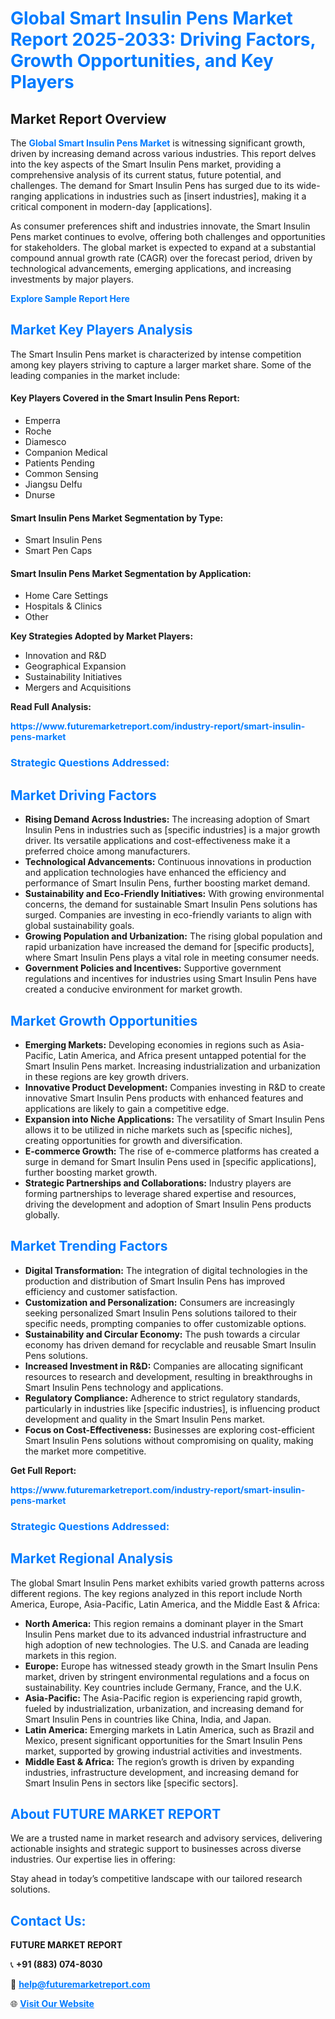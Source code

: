 <h1 style="color: #007BFF;">Global Smart Insulin Pens Market Report 2025-2033: Driving Factors, Growth Opportunities, and Key Players</h1>

<section id="overview">
<h2>Market Report Overview</h2>
<p>The <a href="https://www.futuremarketreport.com/industry-report/smart-insulin-pens-market" style="color: #007BFF; text-decoration: none;"><strong>Global Smart Insulin Pens Market</strong></a> is witnessing significant growth, driven by increasing demand across various industries. This report delves into the key aspects of the Smart Insulin Pens market, providing a comprehensive analysis of its current status, future potential, and challenges. The demand for Smart Insulin Pens has surged due to its wide-ranging applications in industries such as [insert industries], making it a critical component in modern-day [applications].</p>
<p>As consumer preferences shift and industries innovate, the Smart Insulin Pens market continues to evolve, offering both challenges and opportunities for stakeholders. The global market is expected to expand at a substantial compound annual growth rate (CAGR) over the forecast period, driven by technological advancements, emerging applications, and increasing investments by major players.</p>
</section>

<section id="overview">
<p><a href="https://www.futuremarketreport.com/request-sample/reportId=55078" style="color: #007BFF; text-decoration: none;"><strong>Explore Sample Report Here</strong></a></p>
</section>

<section id="key-players">
<h2 style="color: #007BFF;">Market Key Players Analysis</h2>
<p>The Smart Insulin Pens market is characterized by intense competition among key players striving to capture a larger market share. Some of the leading companies in the market include:</p>
<h4>Key Players Covered in the Smart Insulin Pens Report:</h4>
<ul><li>Emperra</li><li>Roche</li><li>Diamesco</li><li>Companion Medical</li><li>Patients Pending</li><li>Common Sensing</li><li>Jiangsu Delfu</li><li>Dnurse</li></ul>
<h4>Smart Insulin Pens Market Segmentation by Type:</h4>
<ul><li>Smart Insulin Pens</li><li>Smart Pen Caps</li></ul>

<h4>Smart Insulin Pens Market Segmentation by Application:</h4>
<ul><li>Home Care Settings</li><li>Hospitals &amp; Clinics</li><li>Other</li></ul>
<p><strong>Key Strategies Adopted by Market Players:</strong></p>
<ul>
<li>Innovation and R&D</li>
<li>Geographical Expansion</li>
<li>Sustainability Initiatives</li>
<li>Mergers and Acquisitions</li>
</ul>
</section>

<section>
<p><strong>Read Full Analysis: </strong></p><a href="https://www.futuremarketreport.com/industry-report/smart-insulin-pens-market" style="color: #007BFF; text-decoration: none;"><strong>https://www.futuremarketreport.com/industry-report/smart-insulin-pens-market</strong></a>
<h3 style="color: #007BFF;">Strategic Questions Addressed:</h3>
</section>

<section id="driving-factors">
<h2 style="color: #007BFF;">Market Driving Factors</h2>
<ul>
<li><strong>Rising Demand Across Industries:</strong> The increasing adoption of Smart Insulin Pens in industries such as [specific industries] is a major growth driver. Its versatile applications and cost-effectiveness make it a preferred choice among manufacturers.</li>
<li><strong>Technological Advancements:</strong> Continuous innovations in production and application technologies have enhanced the efficiency and performance of Smart Insulin Pens, further boosting market demand.</li>
<li><strong>Sustainability and Eco-Friendly Initiatives:</strong> With growing environmental concerns, the demand for sustainable Smart Insulin Pens solutions has surged. Companies are investing in eco-friendly variants to align with global sustainability goals.</li>
<li><strong>Growing Population and Urbanization:</strong> The rising global population and rapid urbanization have increased the demand for [specific products], where Smart Insulin Pens plays a vital role in meeting consumer needs.</li>
<li><strong>Government Policies and Incentives:</strong> Supportive government regulations and incentives for industries using Smart Insulin Pens have created a conducive environment for market growth.</li>
</ul>
</section>

<section id="growth-opportunities">
<h2 style="color: #007BFF;">Market Growth Opportunities</h2>
<ul>
<li><strong>Emerging Markets:</strong> Developing economies in regions such as Asia-Pacific, Latin America, and Africa present untapped potential for the Smart Insulin Pens market. Increasing industrialization and urbanization in these regions are key growth drivers.</li>
<li><strong>Innovative Product Development:</strong> Companies investing in R&D to create innovative Smart Insulin Pens products with enhanced features and applications are likely to gain a competitive edge.</li>
<li><strong>Expansion into Niche Applications:</strong> The versatility of Smart Insulin Pens allows it to be utilized in niche markets such as [specific niches], creating opportunities for growth and diversification.</li>
<li><strong>E-commerce Growth:</strong> The rise of e-commerce platforms has created a surge in demand for Smart Insulin Pens used in [specific applications], further boosting market growth.</li>
<li><strong>Strategic Partnerships and Collaborations:</strong> Industry players are forming partnerships to leverage shared expertise and resources, driving the development and adoption of Smart Insulin Pens products globally.</li>
</ul>
</section>

<section id="trending-factors">
<h2 style="color: #007BFF;">Market Trending Factors</h2>
<ul>
<li><strong>Digital Transformation:</strong> The integration of digital technologies in the production and distribution of Smart Insulin Pens has improved efficiency and customer satisfaction.</li>
<li><strong>Customization and Personalization:</strong> Consumers are increasingly seeking personalized Smart Insulin Pens solutions tailored to their specific needs, prompting companies to offer customizable options.</li>
<li><strong>Sustainability and Circular Economy:</strong> The push towards a circular economy has driven demand for recyclable and reusable Smart Insulin Pens solutions.</li>
<li><strong>Increased Investment in R&D:</strong> Companies are allocating significant resources to research and development, resulting in breakthroughs in Smart Insulin Pens technology and applications.</li>
<li><strong>Regulatory Compliance:</strong> Adherence to strict regulatory standards, particularly in industries like [specific industries], is influencing product development and quality in the Smart Insulin Pens market.</li>
<li><strong>Focus on Cost-Effectiveness:</strong> Businesses are exploring cost-efficient Smart Insulin Pens solutions without compromising on quality, making the market more competitive.</li>
</ul>
</section>

<section>
<p><strong>Get Full Report: </strong></p><a href="https://www.futuremarketreport.com/industry-report/smart-insulin-pens-market" style="color: #007BFF; text-decoration: none;"><strong>https://www.futuremarketreport.com/industry-report/smart-insulin-pens-market</strong></a>
<h3 style="color: #007BFF;">Strategic Questions Addressed:</h3>
</section>


<section id="regional-analysis">
<h2 style="color: #007BFF;">Market Regional Analysis</h2>
<p>The global Smart Insulin Pens market exhibits varied growth patterns across different regions. The key regions analyzed in this report include North America, Europe, Asia-Pacific, Latin America, and the Middle East & Africa:</p>
<ul>
<li><strong>North America:</strong> This region remains a dominant player in the Smart Insulin Pens market due to its advanced industrial infrastructure and high adoption of new technologies. The U.S. and Canada are leading markets in this region.</li>
<li><strong>Europe:</strong> Europe has witnessed steady growth in the Smart Insulin Pens market, driven by stringent environmental regulations and a focus on sustainability. Key countries include Germany, France, and the U.K.</li>
<li><strong>Asia-Pacific:</strong> The Asia-Pacific region is experiencing rapid growth, fueled by industrialization, urbanization, and increasing demand for Smart Insulin Pens in countries like China, India, and Japan.</li>
<li><strong>Latin America:</strong> Emerging markets in Latin America, such as Brazil and Mexico, present significant opportunities for the Smart Insulin Pens market, supported by growing industrial activities and investments.</li>
<li><strong>Middle East & Africa:</strong> The region’s growth is driven by expanding industries, infrastructure development, and increasing demand for Smart Insulin Pens in sectors like [specific sectors].</li>
</ul>
</section>

<footer>
<h2 style="color: #007BFF;">About FUTURE MARKET REPORT</h2>
<p>We are a trusted name in market research and advisory services, delivering actionable insights and strategic support to businesses across diverse industries. Our expertise lies in offering:</p>

<p>Stay ahead in today’s competitive landscape with our tailored research solutions.</p>

<h2 style="color: #007BFF;">Contact Us:</h2>
<p><strong>FUTURE MARKET REPORT</strong></p>
<p>📞 <strong>+91 (883) 074-8030</strong></p>
<p>📧 <strong><a href="mailto:help@futuremarketreport.com" style="color: #007BFF;">help@futuremarketreport.com</a></strong></p>
<p>🌐 <strong><a href="https://www.futuremarketreport.com/" style="color: #007BFF;">Visit Our Website</a></strong></p>
</footer>